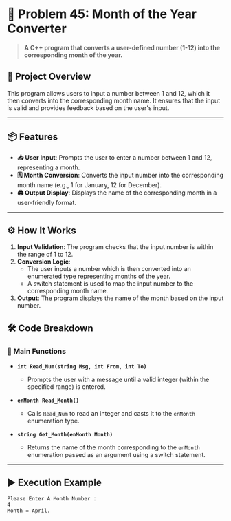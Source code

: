 # 📅 Problem 45: Month of the Year Converter

> **A C++ program that converts a user-defined number (1-12) into the corresponding month of the year.**

## 🌟 Project Overview
This program allows users to input a number between 1 and 12, which it then converts into the corresponding month name. It ensures that the input is valid and provides feedback based on the user's input.

---

## 📦 Features
- **📥 User Input**: Prompts the user to enter a number between 1 and 12, representing a month.
- **🗓️ Month Conversion**: Converts the input number into the corresponding month name (e.g., 1 for January, 12 for December).
- **🖨️ Output Display**: Displays the name of the corresponding month in a user-friendly format.

---

## ⚙️ How It Works
1. **Input Validation**: The program checks that the input number is within the range of 1 to 12.
2. **Conversion Logic**:
   - The user inputs a number which is then converted into an enumerated type representing months of the year.
   - A switch statement is used to map the input number to the corresponding month name.
3. **Output**: The program displays the name of the month based on the input number.

## 🛠️ Code Breakdown
### 🔹 Main Functions
- **`int Read_Num(string Msg, int From, int To)`**
  - Prompts the user with a message until a valid integer (within the specified range) is entered.

- **`enMonth Read_Month()`**
  - Calls `Read_Num` to read an integer and casts it to the `enMonth` enumeration type.

- **`string Get_Month(enMonth Month)`**
  - Returns the name of the month corresponding to the `enMonth` enumeration passed as an argument using a switch statement.

---

## ▶️ Execution Example

```plaintext
Please Enter A Month Number : 
4
Month = April.
